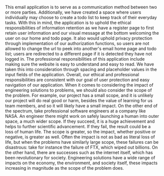 This email application is to serve as a communication method between two or more parties. Additionally, we have created a space where users individually may choose to create a todo list to keep track of their everyday tasks. With this in mind, the application is to uphold the ethical responsibilities of information retention as we have a register page to first retain user information and our visual message at the bottom welcoming the user on our home and todo page. It also would uphold privacy protection through implementation of our authorization functions, so users are not allowed to change the url to peek into another's email home page and todo list; users are redirected to a different page if it is detected they have not logged in. The professional responsibilities of this application include making sure the website is easy to understand and easy to read. We have taken this into consideration through spacing and placeholder values in the input fields of the application. Overall, our ethical and professional responsibilities are consistent with our goal of user protection and easy navigation of our application.
When it comes to considering the impact of engineering solutions to problems, we should also consider the scope of the problem. For example, our project has a small scope, and it is unlikely our project will do real good or harm, besides the value of learning for us team members, and so it will likely have a small impact. On the other end of the spectrum, take professional software engineers at a company like NASA. An engineer there might work on safely launching a human into outer space, a much wider scope. If they succeed, it is a huge achievement and helps to further scientific advancement. If they fail, the result could be a loss of human life. The scope is greater, so the impact, whether positive or negative, is greater as well. Often the impact is not as bad as literal loss of life, but when the problems have similarly large scope, these failures can be disastrous: take for instance the failure of FTX, which wiped out billions. On the other hand, there are successes such as the internet itself, which has been revolutionary for society. Engineering solutions have a wide range of impacts on the economy, the environment, and society itself, these impacts increasing in magnitude as the scope of the problem does.
